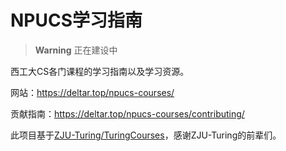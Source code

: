 # NPUCS学习指南

> **Warning** 正在建设中

西工大CS各门课程的学习指南以及学习资源。

网站：https://deltar.top/npucs-courses/

贡献指南：https://deltar.top/npucs-courses/contributing/

此项目基于[ZJU-Turing/TuringCourses](https://github.com/ZJU-Turing/TuringCourses)，感谢ZJU-Turing的前辈们。